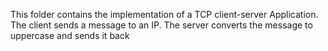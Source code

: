This folder contains the implementation of a TCP client-server Application. The client sends a message to an IP. The server converts the message to uppercase and sends it back
